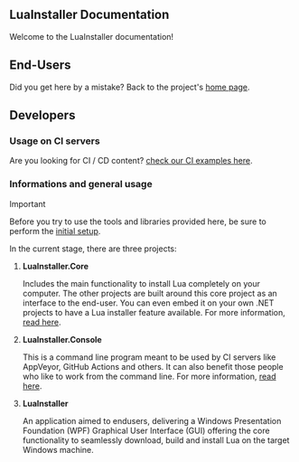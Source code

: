 ## LuaInstaller Documentation

Welcome to the LuaInstaller documentation!

## End-Users

Did you get here by a mistake? Back to the project's [home page](../).

## Developers

### Usage on CI servers

Are you looking for CI / CD content? [check our CI examples here](./UsageCI.md).

### Informations and general usage

> [!IMPORTANT]
> 
> Before you try to use the tools and libraries provided here, be sure to perform the [initial setup](../README.md#setup).

In the current stage, there are three projects:

1. **LuaInstaller.Core**

    Includes the main functionality to install Lua completely on your computer. The other projects are built around this core project as an interface to the end-user. You can even embed it on your own .NET projects to have a Lua installer feature available. For more information, [read here](./LuaInstaller.Core.md#overview).

2. **LuaInstaller.Console**

    This is a command line program meant to be used by CI servers like AppVeyor, GitHub Actions and others. It can also benefit those people who like to work from the command line. For more information, [read here](./LuaInstaller.Console.md#overview).

3. **LuaInstaller**

    An application aimed to endusers, delivering a Windows Presentation Foundation (WPF) Graphical User Interface (GUI) offering the core functionality to seamlessly download, build and install Lua on the target Windows machine.